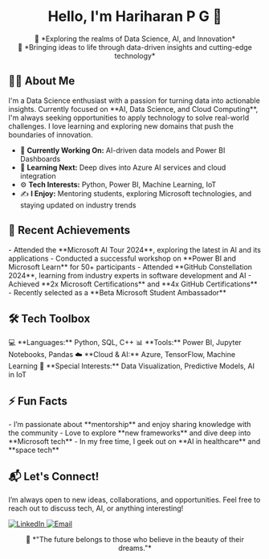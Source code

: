 <!-- Heading with centered text and wave emoji -->
<h1 align="center">Hello, I'm Hariharan P G 👋</h1>

<!-- Intro with unique styling -->
<p align="center">
  🚀 *Exploring the realms of Data Science, AI, and Innovation* <br>
  🎯 *Bringing ideas to life through data-driven insights and cutting-edge technology* 
</p>

<!-- About Me Section with icons -->
<h2 align="left">🧑‍💻 About Me</h2>
<p>
I'm a Data Science enthusiast with a passion for turning data into actionable insights. Currently focused on **AI, Data Science, and Cloud Computing**, I'm always seeking opportunities to apply technology to solve real-world challenges. I love learning and exploring new domains that push the boundaries of innovation.
</p>

- 🔭 **Currently Working On:** AI-driven data models and Power BI Dashboards  
- 🌱 **Learning Next:** Deep dives into Azure AI services and cloud integration  
- ⚙️ **Tech Interests:** Python, Power BI, Machine Learning, IoT  
- ✍️ **I Enjoy:** Mentoring students, exploring Microsoft technologies, and staying updated on industry trends  

<!-- Recent Activity -->
<h2 align="left">🎯 Recent Achievements</h2>
- Attended the **Microsoft AI Tour 2024**, exploring the latest in AI and its applications  
- Conducted a successful workshop on **Power BI and Microsoft Learn** for 50+ participants  
- Attended **GitHub Constellation 2024**, learning from industry experts in software development and AI  
- Achieved **2x Microsoft Certifications** and **4x GitHub Certifications**  
- Recently selected as a **Beta Microsoft Student Ambassador**

<!-- Skills with creative emojis -->
<h2 align="left">🛠️ Tech Toolbox</h2>
<p>
  💻 **Languages:** Python, SQL, C++  
  📊 **Tools:** Power BI, Jupyter Notebooks, Pandas  
  ☁️ **Cloud & AI:** Azure, TensorFlow, Machine Learning  
  🧠 **Special Interests:** Data Visualization, Predictive Models, AI in IoT  
</p>

<!-- Fun section to stand out -->
<h2 align="left">⚡ Fun Facts</h2>
- I’m passionate about **mentorship** and enjoy sharing knowledge with the community  
- Love to explore **new frameworks** and dive deep into **Microsoft tech**  
- In my free time, I geek out on **AI in healthcare** and **space tech**

<!-- Call to action: How to connect -->
<h2 align="left">📬 Let's Connect!</h2>
<p>
I’m always open to new ideas, collaborations, and opportunities. Feel free to reach out to discuss tech, AI, or anything interesting!  
</p>

<p align="left">
  <a href="https://www.linkedin.com/in/hariharanpg" target="_blank">
    <img src="https://img.shields.io/badge/LinkedIn-%230077B5.svg?style=for-the-badge&logo=linkedin&logoColor=white" alt="LinkedIn" />
  </a>
  <a href="mailto:hariharanpg@example.com">
    <img src="https://img.shields.io/badge/Email-D14836?style=for-the-badge&logo=gmail&logoColor=white" alt="Email" />
  </a>
</p>

<!-- Footer: Inspirational Quote -->
<p align="center">
  🌟 *"The future belongs to those who believe in the beauty of their dreams."*  
</p>
